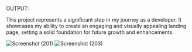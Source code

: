 OUTPUT:

This project represents a significant step in my journey as a developer. It showcases my ability to create an engaging and visually appealing landing page, setting a solid foundation for future growth and enhancements.

![Screenshot (201)](https://github.com/B-RAMKUMAR/Stay-in-Style-Dream-in-Comfort/assets/103769152/bf757660-e196-4eb0-80cc-4854bb6c826e)
![Screenshot (203)](https://github.com/B-RAMKUMAR/Stay-in-Style-Dream-in-Comfort/assets/103769152/a7989817-89d6-469e-ab13-d15a865f61b1)
